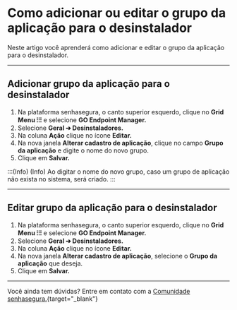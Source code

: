 # Como adicionar ou editar o grupo da aplicação para o desinstalador

Neste artigo você aprenderá como adicionar e editar o grupo da aplicação para o desinstalador.

* * *
## Adicionar grupo da aplicação para o desinstalador

1. Na plataforma senhasegura, o canto superior esquerdo, clique no **Grid Menu ⁝⁝⁝** e selecione **GO Endpoint Manager.**
2. Selecione **Geral ➔ Desinstaladores.**
3. Na coluna **Ação** clique no ícone **Editar.**
4. Na nova janela **Alterar cadastro de aplicação**, clique no campo **Grupo da aplicação** e digite o nome do novo grupo.
5. Clique em **Salvar.**

:::(Info) (Info)
Ao digitar o nome do novo grupo, caso um grupo de aplicação não exista no sistema, será criado.
:::

* * *

## Editar grupo da aplicação para o desinstalador

1. Na plataforma senhasegura, o canto superior esquerdo, clique no **Grid Menu ⁝⁝⁝** e selecione **GO Endpoint Manager.**
2. Selecione **Geral ➔ Desinstaladores.**
3. Na coluna **Ação** clique no ícone **Editar.**
4. Na nova janela **Alterar cadastro de aplicação**, selecione o **Grupo da aplicação** que deseja.
5. Clique em **Salvar.**

* * *

Você ainda tem dúvidas? Entre em contato com a [Comunidade senhasegura.](https://community.senhasegura.io/){target="_blank"}